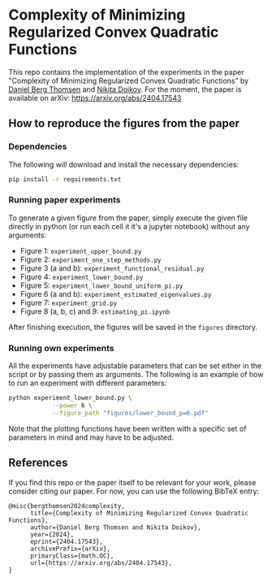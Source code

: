 # Complexity of Minimizing Regularized Convex Quadratic Functions
This repo contains the implementation of the experiments in the paper "Complexity of Minimizing Regularized Convex Quadratic Functions" by [Daniel Berg Thomsen](mailto:danielbergthomsen@gmail.com) and [Nikita Doikov](https://www.doikov.com). For the moment, the paper is available on arXiv: https://arxiv.org/abs/2404.17543


## How to reproduce the figures from the paper
### Dependencies
The following will download and install the necessary dependencies:
```bash
pip install -r requirements.txt
```

### Running paper experiments
To generate a given figure from the paper, simply execute the given file directly in python (or run each cell it it's a jupyter notebook) without any arguments: 
- Figure 1: `experiment_upper_bound.py`
- Figure 2: `experiment_one_step_methods.py`
- Figure 3 (a and b): `experiment_functional_residual.py`
- Figure 4: `experiment_lower_bound.py`
- Figure 5: `experiment_lower_bound_uniform_pi.py`
- Figure 6 (a and b): `experiment_estimated_eigenvalues.py`
- Figure 7: `experiment_grid.py`
- Figure 8 (a, b, c) and 9: `estimating_pi.ipynb`

After finishing execution, the figures will be saved in the `figures` directory.

### Running own experiments
All the experiments have adjustable parameters that can be set either in the script or by passing them as arguments. The following is an example of how to run an experiment with different parameters:
```bash
python experiment_lower_bound.py \
            --power 6 \
            --figure_path "figures/lower_bound_p=6.pdf"
```
Note that the plotting functions have been written with a specific set of parameters in mind and may have to be adjusted.

## References
If you find this repo or the paper itself to be relevant for your work, please consider citing our paper. For now, you can use the following BibTeX entry:
```
@misc{bergthomsen2024complexity,
      title={Complexity of Minimizing Regularized Convex Quadratic Functions}, 
      author={Daniel Berg Thomsen and Nikita Doikov},
      year={2024},
      eprint={2404.17543},
      archivePrefix={arXiv},
      primaryClass={math.OC},
      url={https://arxiv.org/abs/2404.17543}, 
}
```